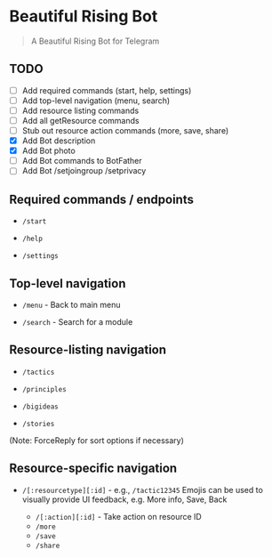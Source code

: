# Beautiful Rising Bot

> A Beautiful Rising Bot for Telegram

## TODO 

- [ ] Add required commands (start, help, settings)
- [ ] Add top-level navigation (menu, search)
- [ ] Add resource listing commands
- [ ] Add all getResource commands
- [ ] Stub out resource action commands (more, save, share)
- [x] Add Bot description
- [x] Add Bot photo
- [ ] Add Bot commands to BotFather
- [ ] Add Bot /setjoingroup /setprivacy

## Required commands / endpoints

* `/start`

* `/help`

* `/settings`

## Top-level navigation


* `/menu` - Back to main menu

* `/search` - Search for a module

## Resource-listing navigation

* `/tactics`

* `/principles`

* `/bigideas`

* `/stories`

(Note: ForceReply for sort options if necessary)

## Resource-specific navigation

* `/[:resourcetype][:id]` - e.g., `/tactic12345`
Emojis can be used to visually provide UI feedback, e.g. More info, Save, Back
    
    * `/[:action][:id]` - Take action on resource ID
    * `/more`
    * `/save`
    * `/share`
